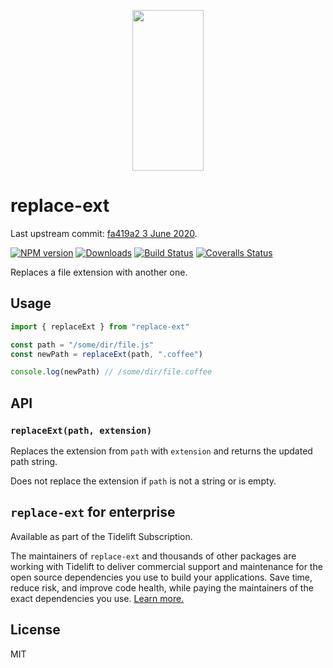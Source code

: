 <p align="center">
  <a href="http://gulpjs.com">
    <img height="257" width="114" src="https://raw.githubusercontent.com/gulpjs/artwork/master/gulp-2x.png">
  </a>
</p>

# replace-ext

Last upstream commit: [fa419a2 3 June 2020](https://github.com/gulpjs/replace-ext/commit/fa419a29bd7c6347dbd695bbac00ec062ed4f70d).

[![NPM version][npm-image]][npm-url] [![Downloads][downloads-image]][npm-url] [![Build Status][ci-image]][ci-url] [![Coveralls Status][coveralls-image]][coveralls-url]

Replaces a file extension with another one.

## Usage

```js
import { replaceExt } from "replace-ext"

const path = "/some/dir/file.js"
const newPath = replaceExt(path, ".coffee")

console.log(newPath) // /some/dir/file.coffee
```

## API

### `replaceExt(path, extension)`

Replaces the extension from `path` with `extension` and returns the updated path string.

Does not replace the extension if `path` is not a string or is empty.

## `replace-ext` for enterprise

Available as part of the Tidelift Subscription.

The maintainers of `replace-ext` and thousands of other packages are working with Tidelift to deliver commercial support and maintenance for the open source dependencies you use to build your applications. Save time, reduce risk, and improve code health, while paying the maintainers of the exact dependencies you use. [Learn more.][tidelift-url]

## License

MIT

<!-- prettier-ignore-start -->
[downloads-image]: https://img.shields.io/npm/dm/replace-ext.svg?style=flat-square
[npm-url]: https://www.npmjs.com/package/replace-ext
[npm-image]: https://img.shields.io/npm/v/replace-ext.svg?style=flat-square

[ci-url]: https://github.com/gulpjs/replace-ext/actions?query=workflow:dev
[ci-image]: https://img.shields.io/github/workflow/status/gulpjs/replace-ext/dev?style=flat-square

[coveralls-url]: https://coveralls.io/r/gulpjs/replace-ext
[coveralls-image]: https://img.shields.io/coveralls/gulpjs/replace-ext/master.svg?style=flat-square

[tidelift-url]: https://tidelift.com/subscription/pkg/npm-replace-ext?utm_source=npm-replace-ext&utm_medium=referral&utm_campaign=enterprise&utm_term=repo
<!-- prettier-ignore-end -->
